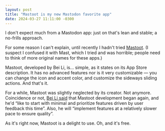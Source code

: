 ```yaml
---
layout: post
title: "Mastoot is my new Mastodon favorite app"
date: 2024-03-27 11:11:00 -0300
---
```

I don't expect much from a Mastodon app: just on that's  lean and stable; a no-frills approach.

For some reason I can't explain, until recently I hadn't tried [Mastoot](https://apps.apple.com/app/mastoot/id1501485410). (I suspect I confused it with Mast, which I tried and was horrible; people need to think of more original names for these apps.)

Mastoot, developed by Bei Li, is… simple, as it states on its App Store description. It has no advanced features nor is it very customizable — you can change the icon and accent color, and customize the sideways sliding actions. And that's it.

For a while, Mastoot was slightly neglected by its creator. Not anymore. Coincidence or not, [Bei Li said](https://mastodon.social/@libei/112166669205865314) that Mastoot development began again, and he'd “like to start with minimal and prioritize features driven by user feedback this time”. Also, he will “implement features at a relatively slower pace to ensure quality”.

As it's right now, Mastoot is a delight to use. Oh, and it's free.